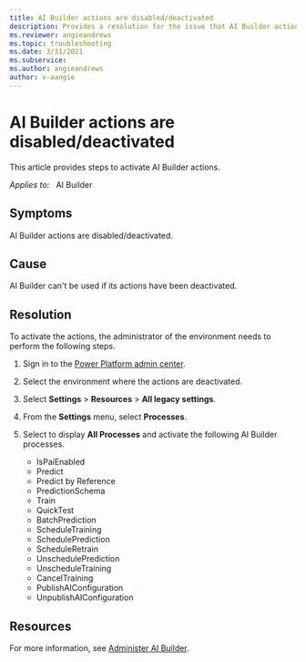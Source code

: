 ```yaml
---
title: AI Builder actions are disabled/deactivated
description: Provides a resolution for the issue that AI Builder actions are disabled or deactivated.
ms.reviewer: angieandrews
ms.topic: troubleshooting
ms.date: 3/31/2021
ms.subservice: 
ms.author: angieandrews
author: v-aangie
---
```


# AI Builder actions are disabled/deactivated

This article provides steps to activate AI Builder actions.

_Applies to:_ &nbsp; AI Builder

## Symptoms

AI Builder actions are disabled/deactivated.

## Cause

AI Builder can't be used if its actions have been deactivated.

## Resolution

To activate the actions, the administrator of the environment needs to perform the following steps.

1. Sign in to the [Power Platform admin center](https://admin.powerplatform.microsoft.com/environments).
1. Select the environment where the actions are deactivated.
1. Select **Settings** > **Resources** > **All legacy settings**.
1. From the **Settings** menu, select **Processes**.
1. Select to display **All Processes** and activate the following AI Builder processes.

    - IsPaiEnabled
    - Predict
    - Predict by Reference
    - PredictionSchema
    - Train
    - QuickTest
    - BatchPrediction
    - ScheduleTraining
    - SchedulePrediction
    - ScheduleRetrain
    - UnschedulePrediction
    - UnscheduleTraining
    - CancelTraining
    - PublishAIConfiguration
    - UnpublishAIConfiguration

## Resources

For more information, see [Administer AI Builder](/ai-builder/administer).
